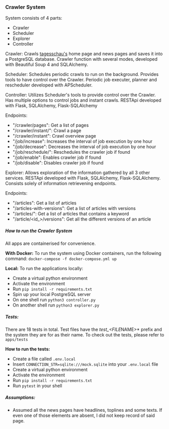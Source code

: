 ### Crawler System

System consists of 4 parts:

-   Crawler
-   Scheduler
-   Explorer
-   Controller

Crawler:
Crawls [tagesschau's](https://www.tagesschau.de/) home page and news pages and saves it into a PostgreSQL database.
Crawler function with several modes, developed with Beautiful Soup 4 and SQLAlchemy.

Scheduler:
Schedules periodic crawls to run on the background. Provides tools to have control over the Crawler.
Periodic job executer, planner and rescheduler developed with APScheduler.

Controller:
Utilizes Scheduler's tools to provide control over the Crawler.
Has multiple options to control jobs and instant crawls.
RESTApi developed with Flask, SQLAlchemy, Flask-SQLAlchemy

Endpoints:

-   "/crawler/pages": Get a list of pages
-   "/crawler/instant/<page>": Crawl a page
-   "/crawler/instant": Crawl overview page
-   "/job/increase": Increases the interval of job execution by one hour
-   "/job/decrease": Decreases the interval of job execution by one hour
-   "/job/reschedule/<hour>": Reschedules the crawler job if found
-   "/job/enable": Enables crawler job if found
-   "/job/disable": Disables crawler job if found

Explorer:
Allows exploration of the information gathered by all 3 other services.
RESTApi developed with Flask, SQLAlchemy, Flask-SQLAlchemy.
Consists solely of information retrievening endpoints.

Endpoints:

-   "/articles": Get a list of articles
-   "/articles-with-versions": Get a list of articles with versions
-   "/articles/<keyword>": Get a list of articles that contains a keyword
-   "/article/<id\_>/versions": Get all the different versions of an article

##### How to run the Crawler System

All apps are containerised for convenience.

**With Docker:**
To run the system using Docker containers, run the following command:
`docker-compose -f docker-compose.yml up`

**Local:**
To run the applications locally:

-   Create a virtual python environment
-   Activate the environment
-   Run `pip install -r requirements.txt`
-   Spin up your local PostgreSQL server
-   On one shell run `python3 controller.py`
-   On another shell run `python3 explorer.py`

##### Tests:

There are 18 tests in total.
Test files have the *test\_<FILE*NAME>\* prefix and the system they are for as their name.
To check out the tests, please refer to `apps/tests`

**How to run the tests:**

-   Create a file called `.env.local`
-   Insert `CONNECTION_STR=sqlite:///mock.sqlite` into your `.env.local` file
-   Create a virtual python environment
-   Activate the environment
-   Run `pip install -r requirements.txt`
-   Run `pytest` in your shell

##### Assumptions:

-   Assumed all the news pages have headlines, toplines and some texts. If even one of those elements are absent, I did not keep record of said page.
